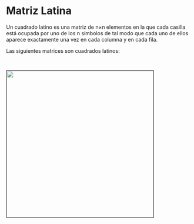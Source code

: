 <h1>Matriz Latina</h1>
<p> Un cuadrado latino es una matriz de n×n elementos en la que cada casilla está 
ocupada por uno de los n símbolos de tal modo que cada uno de ellos aparece exactamente
una vez en cada columna y en cada fila.

Las siguientes matrices son cuadrados latinos:</p>
<br>
<div>
<img src="https://wikimedia.org/api/rest_v1/media/math/render/svg/c877871bf8a15692e0fda854645f23e2fcd58d4c" border="1" alt="" width="400" height="auto">
</div>